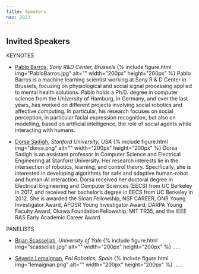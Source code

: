 ```yaml
---
title: Speakers
nav: 2023
---
```


## Invited Speakers

<div class="id-pics" markdown="1">

KEYNOTES

- [Pablo Barros](Pablo.Barros@sony.com), *Sony R&D Center, Brussels*
{% include figure.html img="PabloBarros.jpg" alt="" width="200px" height="200px" %}
Pablo Barros is a machine learning scientist working at Sony R & D Center in Brussels, focusing on physiological and social signal processing applied to mental health solutions. Pablo holds a Ph.D. degree in computer science from the University of Hamburg, in Germany, and over the last years, has worked on different projects involving social robotics and affective computing. In particular, his research focuses on social perception, in particular facial expression recognition, but also on modelling, based on artificial intelligence, the role of social agents while interacting with humans.
 

- [Dorsa Sadigh](dorsa@cs.stanford.edu), *Stanford University, USA*
{% include figure.html img="dorsa.png" alt="" width="200px" height="200px" %}
Dorsa Sadigh is an assistant professor in Computer Science and Electrical Engineering at Stanford University.  Her research interests lie in the intersection of robotics, learning, and control theory. Specifically, she is interested in developing algorithms for safe and adaptive human-robot and human-AI interaction. Dorsa received her doctoral degree in Electrical Engineering and Computer Sciences (EECS) from UC Berkeley in 2017, and received her bachelor’s degree in EECS from UC Berkeley in 2012.  She is awarded the Sloan Fellowship, NSF CAREER, ONR Young Investigator Award, AFOSR Young Investigator Award, DARPA Young Faculty Award, Okawa Foundation Fellowship, MIT TR35, and the IEEE RAS Early Academic Career Award.
 
                
PANELISTS

- [Brian Scassellati](brian.scassellati@yale.edu), *University of Yale*
{% include figure.html img="scassellati.jpg" alt="" width="200px" height="200px" %}
.....

- [Séverin Lemaignan](severin.lemaignan@pal-robotics.com), *Pal Robotics, Spain*
{% include figure.html img="lemaignan.png" alt="" width="200px" height="200px" %}
......

